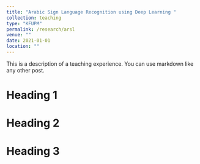 ```yaml
---
title: "Arabic Sign Language Recognition using Deep Learning "
collection: teaching
type: "KFUPM"
permalink: /research/arsl
venue: ""
date: 2021-01-01
location: ""
---
```


This is a description of a teaching experience. You can use markdown like any other post.

Heading 1
======

Heading 2
======

Heading 3
======
